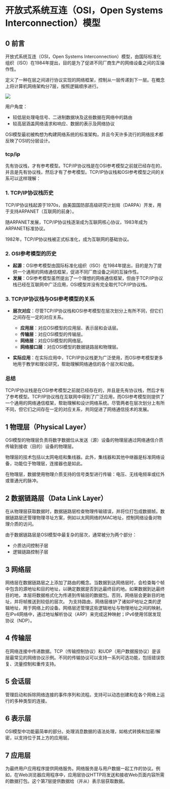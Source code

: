 # 开放式系统互连（OSI，Open Systems Interconnection）模型

## 0 前言

开放式系统互连（OSI，Open Systems Interconnection）模型，由国际标准化组织（ISO）在1984年提出，目的是为了促进不同厂商生产的网络设备之间的互操作性。

定义了一种在层之间进行协议实现的网络框架，控制从一层传递到下一层。在概念上将计算机网络架构分7层，按照逻辑顺序进行。

![](https://my-img.javaedge.com.cn/javaedge-blog/2024/09/fa3cfb581a3093e0b0529cd82e978ae3.png)

用户角度：

- 较低层处理电信号、二进制数据块及这些数据在网络中的路由
- 较高层涵盖网络请求和响应、数据的表示及网络协议

OSI模型最初被构想为构建网络系统的标准架构，并且今天许多流行的网络技术都反映了OSI的分层设计。

### tcp/ip

先有协议栈，才有参考模型。TCP/IP协议栈是在OSI参考模型之前就已经存在的，并且是先有协议栈，然后才有了参考模型。TCP/IP协议栈和OSI参考模型之间的关系可以这样理解：

### 1. TCP/IP协议栈历史

TCP/IP协议栈起源于1970s，由美国国防部高级研究计划局（DARPA）开发，用于支持ARPANET（互联网的前身）。

随ARPANET发展，TCP/IP协议栈逐渐成为互联网核心协议，1983年成为ARPANET标准协议。

1982年，TCP/IP协议栈被正式标准化，成为互联网的基础协议。

### 2. OSI参考模型的历史

- **起源**：OSI参考模型由国际标准化组织（ISO）在1984年提出，目的是为了提供一个通用的网络通信框架，促进不同厂商设备之间的互操作性。
- **发展**：OSI参考模型虽然提出了一个理想的网络通信框架，但由于TCP/IP协议栈已经在互联网中广泛应用，OSI模型并没有完全取代TCP/IP协议栈。

### 3. TCP/IP协议栈与OSI参考模型的关系

- **层次对应**：尽管TCP/IP协议栈和OSI参考模型在层次划分上有所不同，但它们之间存在一定的对应关系。
  - **应用层**：对应OSI模型的应用层、表示层和会话层。
  - **传输层**：对应OSI模型的传输层。
  - **网络层**：对应OSI模型的网络层。
  - **网络接口层**：对应OSI模型的数据链路层和物理层。

- **实际应用**：在实际应用中，TCP/IP协议栈更为广泛使用，而OSI参考模型更多地用于教学和理论研究，帮助理解网络通信的各个层次和功能。

### 总结

TCP/IP协议栈是在OSI参考模型之前就已经存在的，并且是先有协议栈，然后才有了参考模型。TCP/IP协议栈在互联网中得到了广泛应用，而OSI参考模型则提供了一个通用的网络通信框架，帮助理解和设计网络系统。尽管两者在层次划分上有所不同，但它们之间存在一定的对应关系，共同促进了网络通信技术的发展。

## 1 物理层（Physical Layer）

OSI模型的物理层负责将数字数据位从发送（源）设备的物理层通过网络通信介质传输到接收（目的）设备的物理层。

物理层的技术包括以太网电缆和集线器。此外，集线器和其他中继器是标准网络设备，功能位于物理层，连接器也是如此。

在物理层，数据使用物理介质支持的信号类型进行传输：电压、无线电频率或红外或普通光的脉冲。

## 2 数据链路层（Data Link Layer）

在从物理层获取数据时，数据链路层检查物理传输错误，并将位打包成数据帧。数据链路层还管理物理寻址方案，例如以太网网络的MAC地址，控制网络设备对物理介质的访问。

由于数据链路层是OSI模型中最复杂的层次，通常被分为两个部分：

- 介质访问控制子层
- 逻辑链路控制子层

## 3 网络层

网络层在数据链路层之上添加了路由的概念。当数据到达网络层时，会检查每个帧中包含的源地址和目的地址，以确定数据是否到达最终目的地。如果数据到达最终目的地，本层将数据格式化为传递到传输层的数据包。否则，网络层会更新目的地址，并将帧推送到较低的层次。
为支持路由，网络层维护了诸如IP地址之类的逻辑地址，用于网络上的设备。网络层还管理这些逻辑地址与物理地址之间的映射。在IPv4网络中，通过地址解析协议（ARP）来完成这种映射；IPv6使用邻居发现协议（NDP）。

## 4 传输层

在网络连接中传递数据。TCP（传输控制协议）和UDP（用户数据报协议）是该层最常见的网络协议示例。不同的传输协议可以支持一系列可选功能，包括错误恢复、流量控制和重传支持。

## 5 会话层

管理启动和拆除网络连接的事件序列和流程。支持可以动态创建和在各个网络上运行的多种类型的连接。

## 6 表示层

OSI模型中功能最简单的部分。处理消息数据的语法处理，如格式转换和加密/解密，以支持位于其上方的应用层。

## 7 应用层

为最终用户应用程序提供网络服务。网络服务是与用户数据一起工作的协议。例如，在Web浏览器应用程序中，应用层协议HTTP将发送和接收Web页面内容所需的数据打包。这个第7层提供数据给（并从）表示层获取数据。